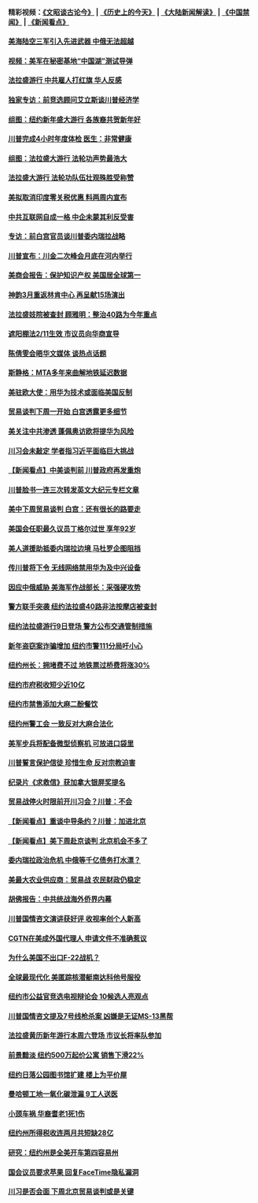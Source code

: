 #### 精彩视频：[《文昭谈古论今》](http://45.32.25.56/wenzhao) | [《历史上的今天》](http://45.32.25.56/today-in-history) | [《大陆新闻解读》](http://45.32.25.56/ntdtv-comedy) | [《中国禁闻》](http://45.32.25.56/ntdtv-news) | [《新闻看点》](http://45.32.25.56/news-insight) 

 #### [美海陆空三军引入先进武器 中俄无法超越](../pages/nsc412/n11019720.md?t=02101044) 

#### [视频：美军在秘密基地“中国湖”测试导弹](../pages/nsc412/n11035439.md?t=02101044) 

#### [法拉盛游行 中共雇人打红旗 华人反感](../pages/nsc412/n11035206.md?t=02101044) 

#### [独家专访：前竞选顾问艾立斯谈川普经济学](../pages/nsc412/n11034992.md?t=02101044) 

#### [组图：纽约新年盛大游行 各族裔共贺新年好](../pages/nsc412/n11034920.md?t=02101044) 

#### [川普完成4小时年度体检 医生：非常健康](../pages/nsc412/n11034715.md?t=02101044) 

#### [组图：法拉盛大游行 法轮功声势最浩大](../pages/nsc412/n11034814.md?t=02101044) 

#### [法拉盛大游行 法轮功队伍壮观殊胜受称赞](../pages/nsc412/n11034852.md?t=02101044) 

#### [美拟取消印度零关税优惠 料两周内宣布](../pages/nsc412/n11034785.md?t=02101044) 

#### [中共互联网自成一格 中企未蒙其利反受害](../pages/nsc412/n11034725.md?t=02101044) 

#### [专访：前白宫官员谈川普委内瑞拉战略](../pages/nsc412/n11032742.md?t=02101044) 

#### [川普宣布：川金二次峰会月底在河内举行](../pages/nsc412/n11034200.md?t=02101044) 

#### [美商会报告：保护知识产权 美国居全球第一](../pages/nsc412/n11033507.md?t=02101044) 

#### [神韵3月重返林肯中心 再呈献15场演出](../pages/nsc412/n11033703.md?t=02101044) 

#### [法拉盛妓院被查封 顾雅明：整治40路为今年重点](../pages/nsc412/n11033697.md?t=02101044) 

#### [遮阳棚法2/11生效 市议员向华商宣导](../pages/nsc412/n11033711.md?t=02101044) 

#### [陈倩雯会晤华文媒体 谈热点话题](../pages/nsc412/n11033718.md?t=02101044) 

#### [斯静格：MTA多年来曲解地铁延迟数据](../pages/nsc412/n11033725.md?t=02101044) 

#### [美驻欧大使：用华为技术或面临美国反制](../pages/nsc412/n11033036.md?t=02101044) 

#### [贸易谈判下周一开始 白宫透露更多细节](../pages/nsc412/n11033359.md?t=02101044) 

#### [美关注中共渗透 蓬佩奥访欧将提华为风险](../pages/nsc412/n11032871.md?t=02101044) 

#### [川习会未敲定 学者指习近平面临巨大挑战](../pages/nsc412/n11032752.md?t=02101044) 

#### [【新闻看点】中美谈判前 川普政府再发重炮](../pages/nsc412/n11032676.md?t=02101044) 

#### [川普脸书一连三次转发英文大纪元专栏文章](../pages/nsc412/n11032874.md?t=02101044) 

#### [美中下周贸易谈判 白宫：还有很长的路要走](../pages/nsc412/n11032579.md?t=02101044) 

#### [美国会任职最久议员丁格尔过世 享年92岁](../pages/nsc412/n11032542.md?t=02101044) 

#### [美人道援助抵委内瑞拉边境 马杜罗企图阻挡](../pages/nsc412/n11032425.md?t=02101044) 

#### [传川普将下令 无线网络禁用华为及中兴设备](../pages/nsc412/n11031804.md?t=02101044) 

#### [因应中俄威胁 美海军作战部长：采强硬攻势](../pages/nsc412/n11032214.md?t=02101044) 

#### [警方联手突袭 纽约法拉盛40路非法按摩店被查封](../pages/nsc412/n11031874.md?t=02101044) 

#### [纽约法拉盛游行9日登场 警方公布交通管制措施](../pages/nsc412/n11031884.md?t=02101044) 

#### [新年盗窃案诈骗增加 纽约市警111分局吁小心](../pages/nsc412/n11031868.md?t=02101044) 

#### [纽约州长：拥堵费不过 地铁票过桥费将涨30%](../pages/nsc412/n11031922.md?t=02101044) 

#### [纽约市府税收短少近10亿](../pages/nsc412/n11031890.md?t=02101044) 

#### [纽约市禁售添加大麻二酚餐饮](../pages/nsc412/n11031907.md?t=02101044) 

#### [纽约州警工会 一致反对大麻合法化](../pages/nsc412/n11031910.md?t=02101044) 

#### [美军步兵将配备微型侦察机 可放进口袋里](../pages/nsc412/n11031966.md?t=02101044) 

#### [川普誓言保护信徒 珍惜生命 反对宗教迫害](../pages/nsc412/n11031507.md?t=02101044) 

#### [纪录片《求救信》获加拿大银屏奖提名](../pages/nsc412/n11031336.md?t=02101044) 

#### [贸易战停火时限前开川习会？川普：不会](../pages/nsc412/n11031036.md?t=02101044) 

#### [【新闻看点】重谈中导条约？川普：加进北京](../pages/nsc412/n11031006.md?t=02101044) 

#### [【新闻看点】美下周赴京谈判 北京机会不多了](../pages/nsc412/n11030801.md?t=02101044) 

#### [委内瑞拉政治危机 中俄等千亿债务打水漂？](../pages/nsc412/n11030947.md?t=02101044) 

#### [美最大农业供应商：贸易战 农民财政仍稳定](../pages/nsc412/n11031011.md?t=02101044) 

#### [胡佛报告：中共统战海外侨界内幕](../pages/nsc412/n11030735.md?t=02101044) 

#### [川普国情咨文演讲获好评 收视率创个人新高](../pages/nsc412/n11029891.md?t=02101044) 

#### [CGTN在美成外国代理人 申请文件不准确惹议](../pages/nsc412/n11028976.md?t=02101044) 

#### [为什么美国不出口F-22战机？](../pages/nsc412/n11030207.md?t=02101044) 

#### [全球最现代化 美匿踪核潜艇南达科他号服役](../pages/nsc412/n11029826.md?t=02101044) 

#### [纽约市公益官竞选电视辩论会  10候选人亮观点](../pages/nsc412/n11029725.md?t=02101044) 

#### [川普国情咨文提及7号线枪杀案   凶嫌是无证MS-13黑帮](../pages/nsc412/n11029767.md?t=02101044) 

#### [法拉盛黄历新年游行本周六登场 市议长将率队参加](../pages/nsc412/n11029736.md?t=02101044) 

#### [前景黯淡 纽约500万起价公寓 销售下滑22%](../pages/nsc412/n11029779.md?t=02101044) 

#### [纽约日落公园图书馆扩建 楼上为平价屋](../pages/nsc412/n11029748.md?t=02101044) 

#### [曼哈顿工地一氧化碳泄漏 9工人送医](../pages/nsc412/n11029751.md?t=02101044) 

#### [小颈车祸 华裔耆老1死1伤](../pages/nsc412/n11029764.md?t=02101044) 

#### [纽约州所得税收连两月共短缺28亿](../pages/nsc412/n11029773.md?t=02101044) 

#### [研究：纽约州是全美开车第四容易州](../pages/nsc412/n11029776.md?t=02101044) 

#### [国会议员要求苹果 回复FaceTime隐私漏洞](../pages/nsc412/n11029731.md?t=02101044) 

#### [川习是否会面 下周北京贸易谈判或是关键](../pages/nsc412/n11029173.md?t=02101044) 

